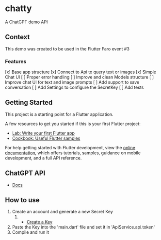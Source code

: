 # chatty

A ChatGPT demo API

## Context

This demo was created to be used in the Flutter Faro event #3

### Features

[x] Base app structure
[x] Connect to Api to query text or images
[x] Simple Chat UI
[ ] Proper error handling
[ ] Improve and clean Models structure
[ ] Improve chat UI for text and image prompts
[ ] Add support to save conversation
[ ] Add Settings to configure the SecretKey
[ ] Add tests

## Getting Started

This project is a starting point for a Flutter application.

A few resources to get you started if this is your first Flutter project:

- [Lab: Write your first Flutter app](https://docs.flutter.dev/get-started/codelab)
- [Cookbook: Useful Flutter samples](https://docs.flutter.dev/cookbook)

For help getting started with Flutter development, view the
[online documentation](https://docs.flutter.dev/), which offers tutorials,
samples, guidance on mobile development, and a full API reference.

## ChatGPT API

- [Docs](https://platform.openai.com/docs/introduction)

## How to use

 1. Create an account and generate a new Secret Key
    1. - [Create a Key](https://platform.openai.com/account/api-keys)
 2. Paste the Key into the 'main.dart' file and set it in 'ApiService.api.token'
 3. Compile and run it 
